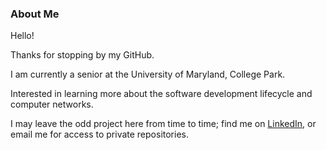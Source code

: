 
### About Me

<!-- lyang420/lyang420 is a ✨ _special_ ✨ repository because its `README.md` (this file) appears on your GitHub
profile. -->

Hello!

Thanks for stopping by my GitHub.

I am currently a senior at the University of Maryland, College Park.

Interested in learning more about the software development lifecycle and computer networks.

I may leave the odd project here from time to time; find me on [LinkedIn](https://linkedin.com/in/lucas-yang/), or email
me for access to private repositories.

